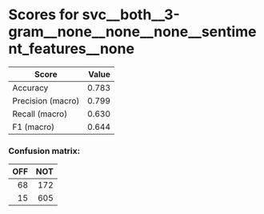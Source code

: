 # Scores for svc__both__3-gram__none__none__none__sentiment_features__none
|      Score      |Value|
|-----------------|----:|
|Accuracy         |0.783|
|Precision (macro)|0.799|
|Recall (macro)   |0.630|
|F1 (macro)       |0.644|

### Confusion matrix:
|OFF|NOT|
|--:|--:|
| 68|172|
| 15|605|
